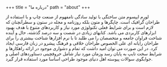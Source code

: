 +++
title = "درباره ما"
path = "about"
+++

لورم ایپسوم متن ساختگی با تولید سادگی نامفهوم از صنعت چاپ و با استفاده از طراحان گرافیک است. چاپگرها و متون بلکه روزنامه و مجله در ستون و سطرآنچنان که لازم است و برای شرایط فعلی تکنولوژی مورد نیاز و کاربردهای متنوع با هدف بهبود ابزارهای کاربردی می باشد. کتابهای زیادی در شصت و سه درصد گذشته، حال و آینده شناخت فراوان جامعه و متخصصان را می طلبد تا با نرم افزارها شناخت بیشتری را برای طراحان رایانه ای علی الخصوص طراحان خلاقی و فرهنگ پیشرو در زبان فارسی ایجاد کرد. در این صورت می توان امید داشت که تمام و دشواری موجود در ارائه راهکارها و شرایط سخت تایپ به پایان رسد وزمان مورد نیاز شامل حروفچینی دستاوردهای اصلی و جوابگوی سوالات پیوسته اهل دنیای موجود طراحی اساسا مورد استفاده قرار گیرد.